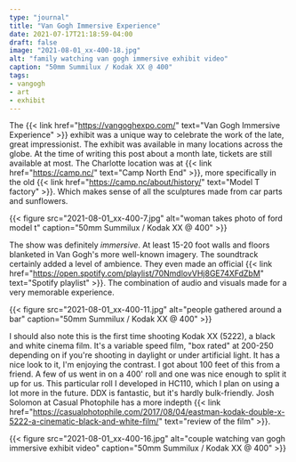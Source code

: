 ```yaml
---
type: "journal"
title: "Van Gogh Immersive Experience"
date: 2021-07-17T21:18:59-04:00
draft: false
image: "2021-08-01_xx-400-18.jpg"
alt: "family watching van gogh immersive exhibit video"
caption: "50mm Summilux / Kodak XX @ 400"
tags:
- vangogh
- art
- exhibit
---
```


The {{< link href="https://vangoghexpo.com/" text="Van Gogh Immersive Experience" >}} exhibit was a unique way to celebrate the work of the late, great impressionist. The exhibit was available in many locations across the globe. At the time of writing this post about a month late, tickets are still available at most. The Charlotte location was at {{< link href="https://camp.nc/" text="Camp North End" >}}, more specifically in the old {{< link href="https://camp.nc/about/history/" text="Model T factory" >}}. Which makes sense of all the sculptures made from car parts and sunflowers.

{{< figure src="2021-08-01_xx-400-7.jpg" alt="woman takes photo of ford model t" caption="50mm Summilux / Kodak XX @ 400" >}}

The show was definitely _immersive_. At least 15-20 foot walls and floors blanketed in Van Gogh's more well-known imagery. The soundtrack certainly added a level of ambience. They even made an official {{< link href="https://open.spotify.com/playlist/70NmdlovVHj8GE74XFdZbM" text="Spotify playlist" >}}. The combination of audio and visuals made for a very memorable experience.

{{< figure src="2021-08-01_xx-400-11.jpg" alt="people gathered around a bar" caption="50mm Summilux / Kodak XX @ 400" >}}

I should also note this is the first time shooting Kodak XX (5222), a black and white cinema film. It's a variable speed film, "box rated" at 200-250 depending on if you're shooting in daylight or under artificial light. It has a nice look to it, I'm enjoying the contrast. I got about 100 feet of this from a friend. A few of us went in on a 400' roll and one was nice enough to split it up for us. This particular roll I developed in HC110, which I plan on using a lot more in the future. DDX is fantastic, but it's hardly bulk-friendly. Josh Solomon at Casual Photophile has a more indepth {{< link href="https://casualphotophile.com/2017/08/04/eastman-kodak-double-x-5222-a-cinematic-black-and-white-film/" text="review of the film" >}}.

{{< figure src="2021-08-01_xx-400-16.jpg" alt="couple watching van gogh immersive exhibit video" caption="50mm Summilux / Kodak XX @ 400" >}}

